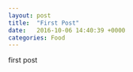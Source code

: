 ```yaml
---
layout: post
title:  "First Post"
date:   2016-10-06 14:40:39 +0000
categories: Food
---
```

first post